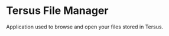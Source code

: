 Tersus File Manager
===================

Application used to browse and open your files stored in Tersus.